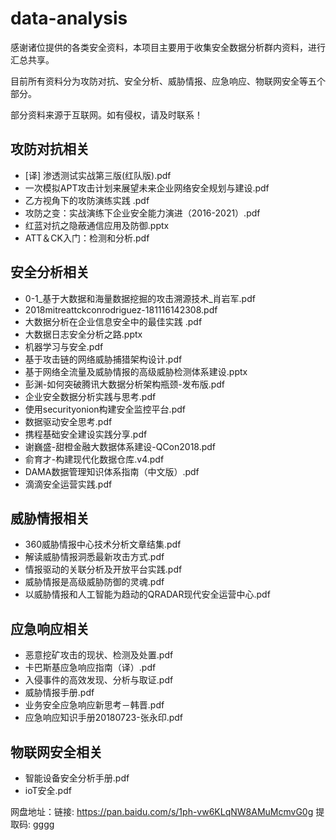 # data-analysis

感谢诸位提供的各类安全资料，本项目主要用于收集安全数据分析群内资料，进行汇总共享。

目前所有资料分为攻防对抗、安全分析、威胁情报、应急响应、物联网安全等五个部分。

部分资料来源于互联网。如有侵权，请及时联系！

## 攻防对抗相关

- [译] 渗透测试实战第三版(红队版).pdf
- 一次模拟APT攻击计划来展望未来企业网络安全规划与建设.pdf
- 乙方视角下的攻防演练实践 .pdf
- 攻防之变：实战演练下企业安全能力演进（2016-2021）.pdf
- 红蓝对抗之隐蔽通信应用及防御.pptx
- ATT＆CK入门：检测和分析.pdf

## 安全分析相关

- 0-1_基于大数据和海量数据挖掘的攻击溯源技术_肖岩军.pdf
- 2018mitreattckconrodriguez-181116142308.pdf
- 大数据分析在企业信息安全中的最佳实践 .pdf
- 大数据日志安全分析之路.pptx
- 机器学习与安全.pdf
- 基于攻击链的网络威胁捕猎架构设计.pdf
- 基于网络全流量及威胁情报的高级威胁检测体系建设.pptx
- 彭渊-如何突破腾讯大数据分析架构瓶颈-发布版.pdf
- 企业安全数据分析实践与思考.pdf
- 使用securityonion构建安全监控平台.pdf
- 数据驱动安全思考.pdf
- 携程基础安全建设实践分享.pdf
- 谢巍盛-甜橙金融大数据体系建设-QCon2018.pdf
- 俞育才-构建现代化数据仓库.v4.pdf
- DAMA数据管理知识体系指南（中文版）.pdf
- 滴滴安全运营实践.pdf

## 威胁情报相关

- 360威胁情报中心技术分析文章结集.pdf
- 解读威胁情报洞悉最新攻击方式.pdf
- 情报驱动的关联分析及开放平台实践.pdf
- 威胁情报是高级威胁防御的灵魂.pdf
- 以威胁情报和人工智能为趋动的QRADAR现代安全运营中心.pdf

## 应急响应相关

- 恶意挖矿攻击的现状、检测及处置.pdf
- 卡巴斯基应急响应指南（译）.pdf
- 入侵事件的高效发现、分析与取证.pdf
- 威胁情报手册.pdf
- 业务安全应急响应新思考－韩晋.pdf
- 应急响应知识手册20180723-张永印.pdf

## 物联网安全相关

- 智能设备安全分析手册.pdf
- ioT安全.pdf
  
网盘地址：链接: https://pan.baidu.com/s/1ph-vw6KLqNW8AMuMcmvG0g 提取码: gggg
